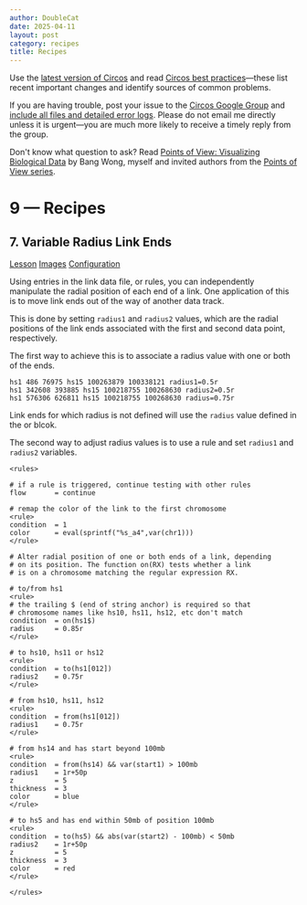 ```yaml
---
author: DoubleCat
date: 2025-04-11
layout: post
category: recipes
title: Recipes
---
```


Use the [latest version of Circos](/software/download/circos/) and read
[Circos best
practices](/documentation/tutorials/reference/best_practices/)—these list
recent important changes and identify sources of common problems.

If you are having trouble, post your issue to the [Circos Google
Group](https://groups.google.com/group/circos-data-visualization) and [include
all files and detailed error logs](/support/support/). Please do not email me
directly unless it is urgent—you are much more likely to receive a timely
reply from the group.

Don't know what question to ask? Read [Points of View: Visualizing Biological
Data](https://www.nature.com/nmeth/journal/v9/n12/full/nmeth.2258.html) by
Bang Wong, myself and invited authors from the [Points of View
series](https://mk.bcgsc.ca/pointsofview).

# 9 — Recipes

## 7\. Variable Radius Link Ends

[Lesson](/documentation/tutorials/recipes/variable_link_ends/lesson)
[Images](/documentation/tutorials/recipes/variable_link_ends/images)
[Configuration](/documentation/tutorials/recipes/variable_link_ends/configuration)

Using entries in the link data file, or rules, you can independently
manipulate the radial position of each end of a link. One application of this
is to move link ends out of the way of another data track.

This is done by setting `radius1` and `radius2` values, which are the radial
positions of the link ends associated with the first and second data point,
respectively.

The first way to achieve this is to associate a radius value with one or both
of the ends.

    
    
    hs1 486 76975 hs15 100263879 100338121 radius1=0.5r
    hs1 342608 393885 hs15 100218755 100268630 radius2=0.5r
    hs1 576306 626811 hs15 100218755 100268630 radius=0.75r
    

Link ends for which radius is not defined will use the `radius` value defined
in the <link> or <links> blcok.

The second way to adjust radius values is to use a rule and set `radius1` and
`radius2` variables.

    
    
    <rules>
    
    # if a rule is triggered, continue testing with other rules
    flow       = continue
    
    # remap the color of the link to the first chromosome
    <rule>
    condition  = 1
    color      = eval(sprintf("%s_a4",var(chr1)))
    </rule>
    
    # Alter radial position of one or both ends of a link, depending
    # on its position. The function on(RX) tests whether a link
    # is on a chromosome matching the regular expression RX.
    
    # to/from hs1
    <rule>
    # the trailing $ (end of string anchor) is required so that 
    # chromosome names like hs10, hs11, hs12, etc don't match
    condition  = on(hs1$)
    radius     = 0.85r
    </rule>
    
    # to hs10, hs11 or hs12
    <rule>
    condition  = to(hs1[012])
    radius2    = 0.75r
    </rule>
    
    # from hs10, hs11, hs12
    <rule>
    condition  = from(hs1[012])
    radius1    = 0.75r
    </rule>
    
    # from hs14 and has start beyond 100mb
    <rule>
    condition  = from(hs14) && var(start1) > 100mb
    radius1    = 1r+50p
    z          = 5
    thickness  = 3
    color      = blue
    </rule>
    
    # to hs5 and has end within 50mb of position 100mb
    <rule>
    condition  = to(hs5) && abs(var(start2) - 100mb) < 50mb
    radius2    = 1r+50p
    z          = 5
    thickness  = 3
    color      = red
    </rule>
    
    </rules>
    


